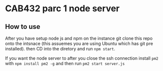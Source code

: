 # CAB432 parc 1 node server

## How to use 

After you have setup node js and npm on the instance git clone this repo onto the intsnace (this assuemes you are using Ubuntu which has git pre installed). then CD into the diretory and run `npm start`. 

If you want the node server to after you close the ssh connection install `pm2` with `npm install pm2 -g` and then run `pm2 start server.js` 
